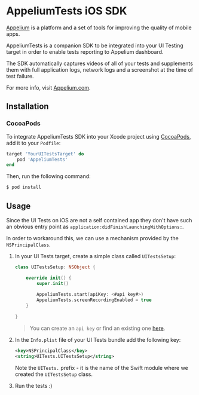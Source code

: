 # AppeliumTests iOS SDK

[Appelium](https://www.appelium.com) is a platform and a set of tools for improving the quality of mobile apps.

AppeliumTests is a companion SDK to be integrated into your UI Testing target in order to enable tests reporting to Appelium dashboard.

The SDK automatically captures videos of all of your tests and supplements them with full application logs, network logs and a screenshot at the time of test failure.

For more info, visit [Appelium.com](https://www.appelium.com).

## Installation

### CocoaPods

To integrate AppeliumTests SDK into your Xcode project using [CocoaPods](https://cocoapods.org), add it to your `Podfile`:

```ruby
target 'YourUITestsTarget' do
	pod 'AppeliumTests'
end
```

Then, run the following command:

```bash
$ pod install
```

## Usage

Since the UI Tests on iOS are not a self contained app they don't have such an obvious entry point as `application:didFinishLaunchingWithOptions:`.

In order to workaround this, we can use a mechanism provided by the `NSPrincipalClass`.

1. In your UI Tests target, create a simple class called `UITestsSetup`:

	```swift
	class UITestsSetup: NSObject {
	
		override init() {
			super.init()
			
			AppeliumTests.start(apiKey: <#api key#>)
			AppeliumTests.screenRecordingEnabled = true
		}
		
	}
	```
	
	> You can create an `api key` or find an existing one [here](https://dashboard.appelium.com/settings/tests).

2. In the `Info.plist` file of your UI Tests bundle add the following key:

    ```XML
	<key>NSPrincipalClass</key>
	<string>UITests.UITestsSetup</string>
    ```
    
    Note the `UITests.` prefix - it is the name of the Swift module where we created the `UITestsSetup` class.

3. Run the tests :)
